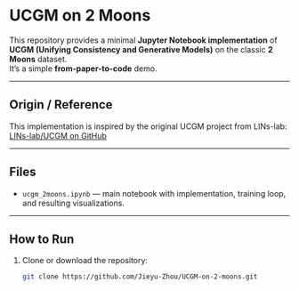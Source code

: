 # UCGM on 2 Moons

This repository provides a minimal **Jupyter Notebook implementation** of  
**UCGM (Unifying Consistency and Generative Models)** on the classic **2 Moons** dataset.  
It’s a simple **from-paper-to-code** demo.

---

##  Origin / Reference
This implementation is inspired by the original UCGM project from LINs-lab:  
[LINs-lab/UCGM on GitHub](https://github.com/LINs-lab/UCGM)

---

##  Files
- `ucgm_2moons.ipynb` — main notebook with implementation, training loop, and resulting visualizations.

---

##  How to Run
1. Clone or download the repository:
   ```bash
   git clone https://github.com/Jieyu-Zhou/UCGM-on-2-moons.git
